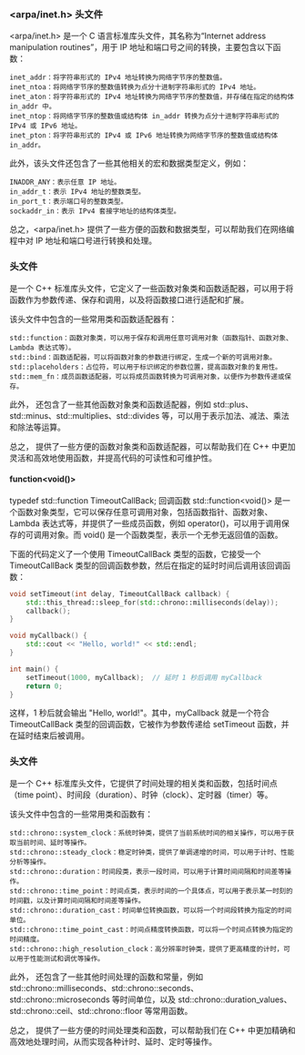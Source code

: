 ### <arpa/inet.h> 头文件
<arpa/inet.h> 是一个 C 语言标准库头文件，其名称为“Internet address manipulation routines”，用于 IP 地址和端口号之间的转换，主要包含以下函数：

    inet_addr：将字符串形式的 IPv4 地址转换为网络字节序的整数值。
    inet_ntoa：将网络字节序的整数值转换为点分十进制字符串形式的 IPv4 地址。
    inet_aton：将字符串形式的 IPv4 地址转换为网络字节序的整数值，并存储在指定的结构体 in_addr 中。
    inet_ntop：将网络字节序的整数值或结构体 in_addr 转换为点分十进制字符串形式的 IPv4 或 IPv6 地址。
    inet_pton：将字符串形式的 IPv4 或 IPv6 地址转换为网络字节序的整数值或结构体 in_addr。
此外，该头文件还包含了一些其他相关的宏和数据类型定义，例如：

    INADDR_ANY：表示任意 IP 地址。
    in_addr_t：表示 IPv4 地址的整数类型。
    in_port_t：表示端口号的整数类型。
    sockaddr_in：表示 IPv4 套接字地址的结构体类型。
总之，<arpa/inet.h> 提供了一些方便的函数和数据类型，可以帮助我们在网络编程中对 IP 地址和端口号进行转换和处理。

### <functional> 头文件
<functional> 是一个 C++ 标准库头文件，它定义了一些函数对象类和函数适配器，可以用于将函数作为参数传递、保存和调用，以及将函数接口进行适配和扩展。

该头文件中包含的一些常用类和函数适配器有：

    std::function：函数对象类，可以用于保存和调用任意可调用对象（函数指针、函数对象、Lambda 表达式等）。
    std::bind：函数适配器，可以将函数对象的参数进行绑定，生成一个新的可调用对象。
    std::placeholders：占位符，可以用于标识绑定的参数位置，提高函数对象的复用性。
    std::mem_fn：成员函数适配器，可以将成员函数转换为可调用对象，以便作为参数传递或保存。
此外，<functional> 还包含了一些其他函数对象类和函数适配器，例如 std::plus、std::minus、std::multiplies、std::divides 等，可以用于表示加法、减法、乘法和除法等运算。

总之，<functional> 提供了一些方便的函数对象类和函数适配器，可以帮助我们在 C++ 中更加灵活和高效地使用函数，并提高代码的可读性和可维护性。

#### function<void()>
typedef std::function<void> TimeoutCallBack; 回调函数
std::function<void()> 是一个函数对象类型，它可以保存任意可调用对象，包括函数指针、函数对象、Lambda 表达式等，并提供了一些成员函数，例如 operator()，可以用于调用保存的可调用对象。而 void() 是一个函数类型，表示一个无参无返回值的函数。

下面的代码定义了一个使用 TimeoutCallBack 类型的函数，它接受一个 TimeoutCallBack 类型的回调函数参数，然后在指定的延时时间后调用该回调函数：
```c++
void setTimeout(int delay, TimeoutCallBack callback) {
    std::this_thread::sleep_for(std::chrono::milliseconds(delay));
    callback();
}

void myCallback() {
    std::cout << "Hello, world!" << std::endl;
}

int main() {
    setTimeout(1000, myCallback);  // 延时 1 秒后调用 myCallback
    return 0;
}

```
这样，1 秒后就会输出 "Hello, world!"。其中，myCallback 就是一个符合 TimeoutCallBack 类型的回调函数，它被作为参数传递给 setTimeout 函数，并在延时结束后被调用。


### <chrono> 头文件
<chrono> 是一个 C++ 标准库头文件，它提供了时间处理的相关类和函数，包括时间点（time point）、时间段（duration）、时钟（clock）、定时器（timer）等。

该头文件中包含的一些常用类和函数有：

    std::chrono::system_clock：系统时钟类，提供了当前系统时间的相关操作，可以用于获取当前时间、延时等操作。
    std::chrono::steady_clock：稳定时钟类，提供了单调递增的时间，可以用于计时、性能分析等操作。
    std::chrono::duration：时间段类，表示一段时间，可以用于计算时间间隔和时间差等操作。
    std::chrono::time_point：时间点类，表示时间的一个具体点，可以用于表示某一时刻的时间戳，以及计算时间间隔和时间差等操作。
    std::chrono::duration_cast：时间单位转换函数，可以将一个时间段转换为指定的时间单位。
    std::chrono::time_point_cast：时间点精度转换函数，可以将一个时间点转换为指定的时间精度。
    std::chrono::high_resolution_clock：高分辨率时钟类，提供了更高精度的计时，可以用于性能测试和调优等操作。
此外，<chrono> 还包含了一些其他时间处理的函数和常量，例如 std::chrono::milliseconds、std::chrono::seconds、std::chrono::microseconds 等时间单位，以及 std::chrono::duration_values、std::chrono::ceil、std::chrono::floor 等常用函数。

总之，<chrono> 提供了一些方便的时间处理类和函数，可以帮助我们在 C++ 中更加精确和高效地处理时间，从而实现各种计时、延时、定时等操作。


### 